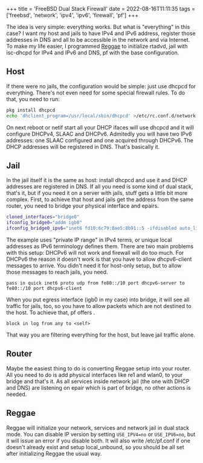 +++
title = 'FreeBSD Dual Stack Firewall'
date = 2022-08-16T11:11:35
tags = ['freebsd', 'network', 'ipv4', 'ipv6', 'firewall', 'pf']
+++

The idea is very simple: everything works. But what is "everything" in this
case? I want my host and jails to have IPv4 and IPv6 address, register those
addresses in DNS and all to be accessible in the network and via Internet. To
make my life easier, I programmed [Reggae](https://github.com/cbsd/reggae) to
initialize rtadvd, jail with isc-dhcpd for IPv4 and IPv6 and DNS, pf with the
base configuration.

## Host

If there were no jails, the configuration would be simple: just use dhcpcd for
everything. There's not even need for some special firewall rules. To do that,
you need to run:

```sh
pkg install dhcpcd
echo 'dhclient_program=/usr/local/sbin/dhcpcd' >/etc/rc.conf.d/network
```

On next reboot or netif start all your DHCP ifaces will use dhcpcd and it will
configure DHCPv4, SLAAC and DHCPv6. Admitedly you will have two IPv6 addresses:
one SLAAC configured and one acquired through DHCPv6. The DHCP addresses will
be registered in DNS. That's basically it.


## Jail

In the jail itself it is the same as host: install dhcpcd and use it and DHCP
addresses are registered in DNS. If all you need is some kind of dual stack,
that's it, but if you need it on a server with jails, stuff gets a little bit
more complex. First, to achieve that host and jails get the address from the
same router, you need to bridge your physical interface and epairs.

```sh
cloned_interfaces="bridge0"
ifconfig_bridge0="addm igb0"
ifconfig_bridge0_ipv6="inet6 fd10:6c79:8ae5:8b91::5 -ifdisabled auto_linklocal"
```

The example uses "private IP range" in IPv4 terms, or unique local addresses as
IPv6 terminology defines them. There are two main problems with this setup:
DHCPv6 will not work and firewall will do too much. For DHCPv6 the reason it
doesn't work is that you have to allow dhcpv6-client messages to arrive. You
didn't need it for host-only setup, but to allow those messages to reach jails,
you need.

```
pass in quick inet6 proto udp from fe80::/10 port dhcpv6-server to fe80::/10 port dhcpv6-client
```

When you put egress interface (igb0 in my case) into bridge, it will see all
traffic for jails, too, so you have to allow packets which are not destined to
the host. To achieve that, pf offers <self>.

```
block in log from any to <self>
```

That way you are filtering everything for the host, but leave jail traffic
alone.


## Router

Maybe the easiest thing to do is converting Reggae setup into your router. All
you need to do is add physical interfaces like re1 and wlan0, to your bridge
and that's it. As all services inside network jail (the one with DHCP and DNS)
are listening on epair which is part of bridge, no other actions is needed.


## Reggae

Reggae will initialize your network, services and network jail in dual stack
mode. You can disable IP version by setting `USE_IPV4=no` or `USE_IPV6=no`, but
it will issue an error if you disable both. It will also write /etc/pf.conf if
one doesn't already exist and setup local_unbound, so you should be all set
after initializing Reggae the usual way.
